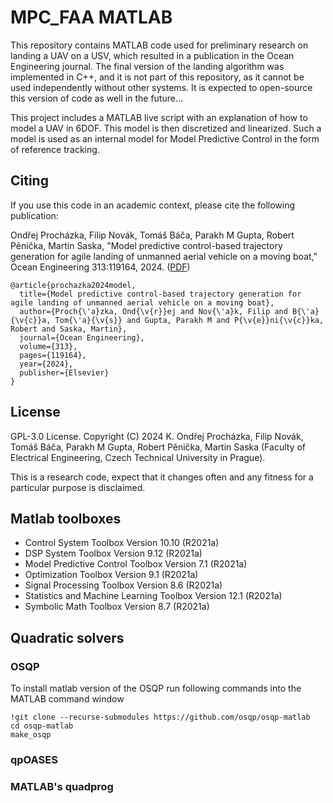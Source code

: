 MPC_FAA MATLAB
==========
This repository contains MATLAB code used for preliminary research on landing a UAV on a USV, which resulted in a publication in the Ocean Engineering journal. 
The final version of the landing algorithm was implemented in C++, and it is not part of this repository, as it cannot be used independently without other systems. 
It is expected to open-source this version of code as well in the future...

This project includes a MATLAB live script with an explanation of how to model a UAV in 6DOF. 
This model is then discretized and linearized. 
Such a model is used as an internal model for Model Predictive Control in the form of reference tracking. 

## Citing
If you use this code in an academic context, please cite the following publication:

Ondřej Procházka, Filip Novák, Tomáš Báča, Parakh M Gupta, Robert Pěnička, Martin Saska, "Model predictive control-based trajectory generation for agile landing of unmanned aerial vehicle on a moving boat," Ocean Engineering 313:119164, 2024. ([PDF](https://www.sciencedirect.com/science/article/pii/S0029801824025022))

```
@article{prochazka2024model,
  title={Model predictive control-based trajectory generation for agile landing of unmanned aerial vehicle on a moving boat},
  author={Proch{\'a}zka, Ond{\v{r}}ej and Nov{\'a}k, Filip and B{\'a}{\v{c}}a, Tom{\'a}{\v{s}} and Gupta, Parakh M and P{\v{e}}ni{\v{c}}ka, Robert and Saska, Martin},
  journal={Ocean Engineering},
  volume={313},
  pages={119164},
  year={2024},
  publisher={Elsevier}
}
```

## License
GPL-3.0 License. Copyright (C) 2024 K. Ondřej Procházka, Filip Novák, Tomáš Báča, Parakh M Gupta, Robert Pěnička, Martin Saska (Faculty of Electrical Engineering, Czech Technical University in Prague).

This is a research code, expect that it changes often and any fitness for a particular purpose is disclaimed.

## Matlab toolboxes

- Control System Toolbox                                Version 10.10       (R2021a)
- DSP System Toolbox                                    Version 9.12        (R2021a)
- Model Predictive Control Toolbox                      Version 7.1         (R2021a)
- Optimization Toolbox                                  Version 9.1         (R2021a)
- Signal Processing Toolbox                             Version 8.6         (R2021a)
- Statistics and Machine Learning Toolbox               Version 12.1        (R2021a)
- Symbolic Math Toolbox                                 Version 8.7         (R2021a)


## Quadratic solvers


### OSQP
To install matlab version of the OSQP run following commands into the MATLAB command window
```
!git clone --recurse-submodules https://github.com/osqp/osqp-matlab
cd osqp-matlab
make_osqp
```
### qpOASES

### MATLAB's quadprog
